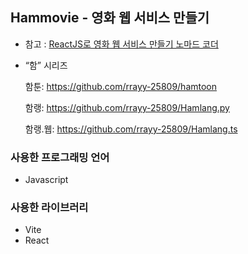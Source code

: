 ## Hammovie - 영화 웹 서비스 만들기

- 참고 : [ReactJS로 영화 웹 서비스 만들기 노마드 코더](https://nomadcoders.co/react-for-beginners)
- “함” 시리즈
    
    함툰: https://github.com/rrayy-25809/hamtoon
    
    함랭: https://github.com/rrayy-25809/Hamlang.py
    
    함랭.웹: https://github.com/rrayy-25809/Hamlang.ts
    

### 사용한 프로그래밍 언어

- Javascript

### 사용한 라이브러리

- Vite
- React